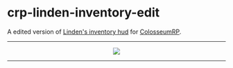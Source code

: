 # crp-linden-inventory-edit
A edited version of <a href='https://github.com/thelindat/linden_inventory'>Linden's inventory hud</a> for <a href='https://www.colosrp.no'>ColosseumRP</a>.

<hr>
<p align="center"><img src='https://cdn.discordapp.com/attachments/845707687755907092/860977849606340608/unknown.png'></img></p>
<hr>
